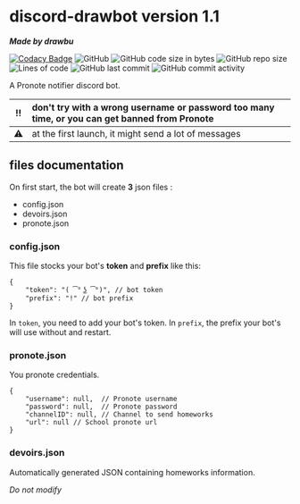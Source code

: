 # discord-drawbot version 1.1
***Made by drawbu***

[![Codacy Badge](https://api.codacy.com/project/badge/Grade/95fca3eeb6184cd487b0bcca0bcd1d2e)](https://app.codacy.com/gh/drawbu/drawbot?utm_source=github.com&utm_medium=referral&utm_content=drawbu/drawbot&utm_campaign=Badge_Grade_Settings)
![GitHub](https://img.shields.io/github/license/drawbu/drawbot)
![GitHub code size in bytes](https://img.shields.io/github/languages/code-size/drawbu/drawbot)
![GitHub repo size](https://img.shields.io/github/repo-size/drawbu/drawbot)
![Lines of code](https://img.shields.io/tokei/lines/github/drawbu/drawbot)
![GitHub last commit](https://img.shields.io/github/last-commit/drawbu/drawbot)
![GitHub commit activity](https://img.shields.io/github/commit-activity/y/drawbu/drawbot)

A Pronote notifier discord bot.

:bangbang: | don't try with a wrong username or password too many time, or you can get banned from Pronote
:---: | :---
:warning: | at the first launch, it might send a lot of messages

## files documentation

On first start, the bot will create **3** json files :

-   config.json
-   devoirs.json
-   pronote.json

### config.json

This file stocks your bot's **token** and **prefix** like this:

```json5
{
    "token": "( ͡° ͜ʖ ͡°)", // bot token
    "prefix": "!" // bot prefix
}
```

In `token`, you need to add your bot's token.
In `prefix`, the prefix your bot's will use without and restart.

### pronote.json

You pronote credentials.

```json5
{
    "username": null,  // Pronote username
    "password": null,  // Pronote password
    "channelID": null, // Channel to send homeworks
    "url": null // School pronote url
}
```

### devoirs.json
Automatically generated JSON containing homeworks information.

*Do not modify*
